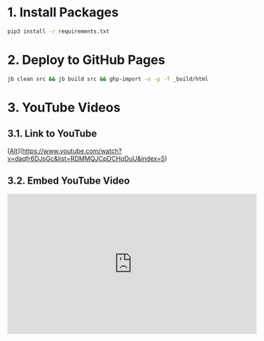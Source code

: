 # 1. Install Packages

```sh
pip3 install -r requirements.txt
```

# 2. Deploy to GitHub Pages

```sh
jb clean src && jb build src && ghp-import -n -p -f _build/html
```

# 3. YouTube Videos

## 3.1. Link to YouTube

[[Alt](https://markdown-videos-api.jorgenkh.no/youtube/daqfr6DJsGc)](<https://www.youtube.com/watch?v=daqfr6DJsGc&list=RDMMQJCpDCHqDuU&index=5>)

## 3.2. Embed YouTube Video

<iframe width="560" height="315" src="https://www.youtube.com/embed/daqfr6DJsGc?si=RtYKvdSN1Ezv37oZ" title="YouTube video player" frameborder="0" allow="accelerometer; autoplay; clipboard-write; encrypted-media; gyroscope; picture-in-picture; web-share" allowfullscreen></iframe>
